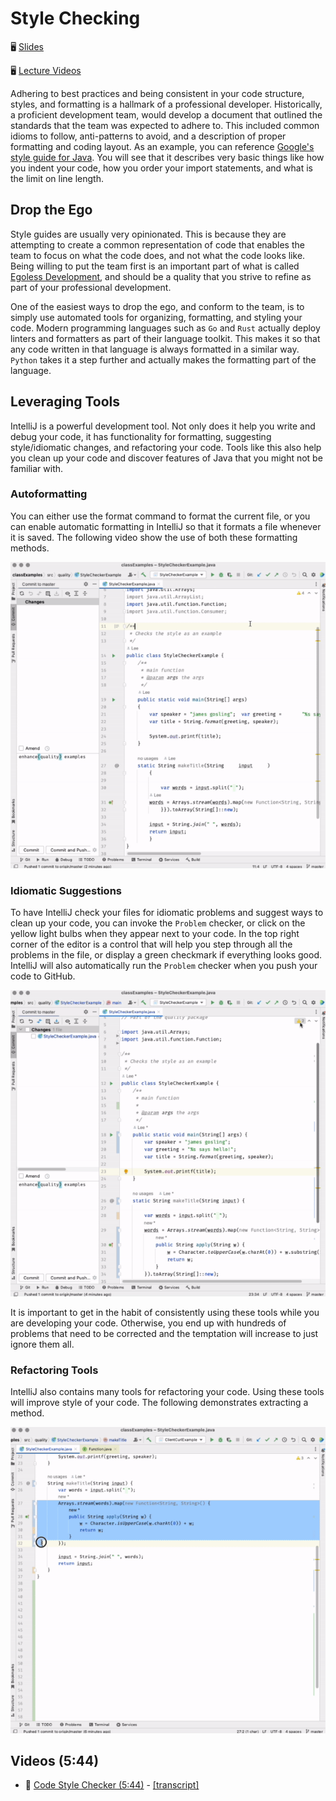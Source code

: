 # Style Checking

🖥️ [Slides](https://docs.google.com/presentation/d/1xy5WXrwQuZLEOtAX7W9B9ZgICc047wQz/edit?usp=sharing&ouid=114081115660452804792&rtpof=true&sd=true)

🖥️ [Lecture Videos](#videos)

Adhering to best practices and being consistent in your code structure, styles, and formatting is a hallmark of a professional developer. Historically, a proficient development team, would develop a document that outlined the standards that the team was expected to adhere to. This included common idioms to follow, anti-patterns to avoid, and a description of proper formatting and coding layout. As an example, you can reference [Google's style guide for Java](https://google.github.io/styleguide/javaguide.html). You will see that it describes very basic things like how you indent your code, how you order your import statements, and what is the limit on line length.

## Drop the Ego

Style guides are usually very opinionated. This is because they are attempting to create a common representation of code that enables the team to focus on what the code does, and not what the code looks like. Being willing to put the team first is an important part of what is called [Egoless Development](https://blog.codinghorror.com/the-ten-commandments-of-egoless-programming/), and should be a quality that you strive to refine as part of your professional development.

One of the easiest ways to drop the ego, and conform to the team, is to simply use automated tools for organizing, formatting, and styling your code. Modern programming languages such as `Go` and `Rust` actually deploy linters and formatters as part of their language toolkit. This makes it so that any code written in that language is always formatted in a similar way. `Python` takes it a step further and actually makes the formatting part of the language.

## Leveraging Tools

IntelliJ is a powerful development tool. Not only does it help you write and debug your code, it has functionality for formatting, suggesting style/idiomatic changes, and refactoring your code. Tools like this also help you clean up your code and discover features of Java that you might not be familiar with.

### Autoformatting

You can either use the format command to format the current file, or you can enable automatic formatting in IntelliJ so that it formats a file whenever it is saved. The following video show the use of both these formatting methods.

![Auto format](autoFormat.gif)

### Idiomatic Suggestions

To have IntelliJ check your files for idiomatic problems and suggest ways to clean up your code, you can invoke the `Problem` checker, or click on the yellow light bulbs when they appear next to your code. In the top right corner of the editor is a control that will help you step through all the problems in the file, or display a green checkmark if everything looks good. IntelliJ will also automatically run the `Problem` checker when you push your code to GitHub.

![Style Checker](styleChecker.gif)

It is important to get in the habit of consistently using these tools while you are developing your code. Otherwise, you end up with hundreds of problems that need to be corrected and the temptation will increase to just ignore them all.

### Refactoring Tools

IntelliJ also contains many tools for refactoring your code. Using these tools will improve style of your code. The following demonstrates extracting a method.

![Refactor method](refactorTool.gif)

## <a name="videos"></a>Videos (5:44)

- 🎥 [Code Style Checker (5:44)](https://byu.hosted.panopto.com/Panopto/Pages/Viewer.aspx?id=20337bb3-64b5-4203-942f-b1a001136761&start=0) - [[transcript]](https://github.com/user-attachments/files/17752074/CS_240_Code_Style_Checking_Transcript.pdf)
